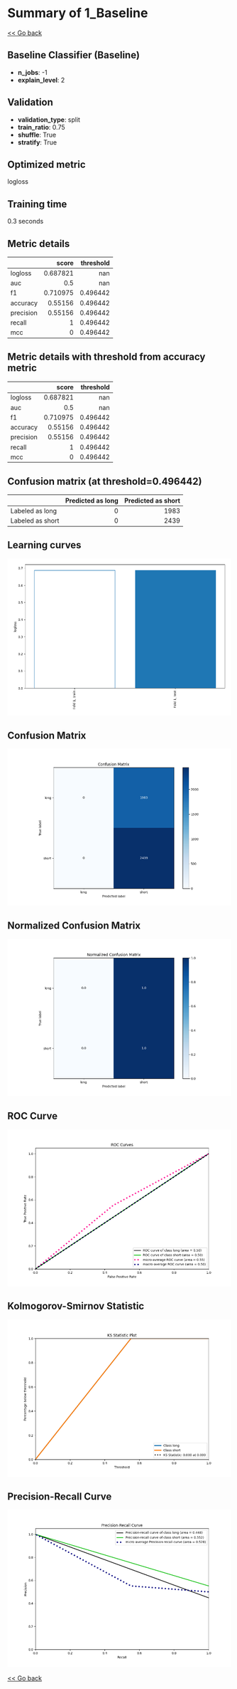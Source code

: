 # Summary of 1_Baseline

[<< Go back](../README.md)


## Baseline Classifier (Baseline)
- **n_jobs**: -1
- **explain_level**: 2

## Validation
 - **validation_type**: split
 - **train_ratio**: 0.75
 - **shuffle**: True
 - **stratify**: True

## Optimized metric
logloss

## Training time

0.3 seconds

## Metric details
|           |    score |   threshold |
|:----------|---------:|------------:|
| logloss   | 0.687821 |  nan        |
| auc       | 0.5      |  nan        |
| f1        | 0.710975 |    0.496442 |
| accuracy  | 0.55156  |    0.496442 |
| precision | 0.55156  |    0.496442 |
| recall    | 1        |    0.496442 |
| mcc       | 0        |    0.496442 |


## Metric details with threshold from accuracy metric
|           |    score |   threshold |
|:----------|---------:|------------:|
| logloss   | 0.687821 |  nan        |
| auc       | 0.5      |  nan        |
| f1        | 0.710975 |    0.496442 |
| accuracy  | 0.55156  |    0.496442 |
| precision | 0.55156  |    0.496442 |
| recall    | 1        |    0.496442 |
| mcc       | 0        |    0.496442 |


## Confusion matrix (at threshold=0.496442)
|                  |   Predicted as long |   Predicted as short |
|:-----------------|--------------------:|---------------------:|
| Labeled as long  |                   0 |                 1983 |
| Labeled as short |                   0 |                 2439 |

## Learning curves
![Learning curves](learning_curves.png)
## Confusion Matrix

![Confusion Matrix](confusion_matrix.png)


## Normalized Confusion Matrix

![Normalized Confusion Matrix](confusion_matrix_normalized.png)


## ROC Curve

![ROC Curve](roc_curve.png)


## Kolmogorov-Smirnov Statistic

![Kolmogorov-Smirnov Statistic](ks_statistic.png)


## Precision-Recall Curve

![Precision-Recall Curve](precision_recall_curve.png)



[<< Go back](../README.md)
